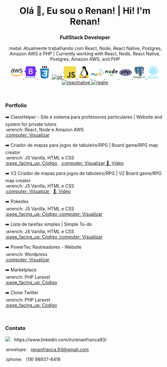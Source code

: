 <h1 align="center">Olá 👋, Eu sou o Renan! | Hi! I'm Renan!</h1>
<h3 align="center">FullStack Developer</h3>
<p align="center"> :metal: Atualmente trabalhando com React, Node, React Native, Postgres, Amazon AWS e PHP | Currently working with React, Node, React Native, Postgres, Amazon AWS, and PHP</p>

<!-- <h3 align="left">Linguagens e ferramentas</h3> -->
<p align="center"> <a href="https://aws.amazon.com" target="__blank" rel="noreferrer"> <img src="https://raw.githubusercontent.com/devicons/devicon/master/icons/amazonwebservices/amazonwebservices-original-wordmark.svg" alt="aws" width="40" height="40"/> </a> <a href="https://getbootstrap.com" target="__blank" rel="noreferrer"> <img src="https://raw.githubusercontent.com/devicons/devicon/master/icons/bootstrap/bootstrap-plain-wordmark.svg" alt="bootstrap" width="40" height="40"/> </a> <a href="https://www.w3schools.com/css/" target="__blank" rel="noreferrer"> <img src="https://raw.githubusercontent.com/devicons/devicon/master/icons/css3/css3-original-wordmark.svg" alt="css3" width="40" height="40"/> </a> <a href="https://git-scm.com/" target="__blank" rel="noreferrer"> <img src="https://www.vectorlogo.zone/logos/git-scm/git-scm-icon.svg" alt="git" width="40" height="40"/> </a> <a href="https://developer.mozilla.org/en-US/docs/Web/JavaScript" target="__blank" rel="noreferrer"> <img src="https://raw.githubusercontent.com/devicons/devicon/master/icons/javascript/javascript-original.svg" alt="javascript" width="40" height="40"/> </a> <a href="https://www.linux.org/" target="__blank" rel="noreferrer"> <img src="https://raw.githubusercontent.com/devicons/devicon/master/icons/linux/linux-original.svg" alt="linux" width="40" height="40"/> </a> <a href="https://www.mysql.com/" target="__blank" rel="noreferrer"> <img src="https://raw.githubusercontent.com/devicons/devicon/master/icons/mysql/mysql-original-wordmark.svg" alt="mysql" width="40" height="40"/> </a> <a href="https://nodejs.org" target="__blank" rel="noreferrer"> <img src="https://raw.githubusercontent.com/devicons/devicon/master/icons/nodejs/nodejs-original-wordmark.svg" alt="nodejs" width="40" height="40"/> </a> <a href="https://www.php.net" target="__blank" rel="noreferrer"> <img src="https://raw.githubusercontent.com/devicons/devicon/master/icons/php/php-original.svg" alt="php" width="40" height="40"/> </a> <a href="https://www.postgresql.org" target="__blank" rel="noreferrer"> <img src="https://raw.githubusercontent.com/devicons/devicon/master/icons/postgresql/postgresql-original-wordmark.svg" alt="postgresql" width="40" height="40"/> </a> <a href="https://reactjs.org/" target="__blank" rel="noreferrer"> <img src="https://raw.githubusercontent.com/devicons/devicon/master/icons/react/react-original-wordmark.svg" alt="react" width="40" height="40"/> </a> <a href="https://reactnative.dev/" target="__blank" rel="noreferrer"> <img src="https://reactnative.dev/img/header_logo.svg" alt="reactnative" width="40" height="40"/> </a> <a href="https://realm.io/" target="__blank" rel="noreferrer"> <img src="https://raw.githubusercontent.com/bestofjs/bestofjs-webui/8665e8c267a0215f3159df28b33c365198101df5/public/logos/realm.svg" alt="realm" width="40" height="40"/> </a> </p>

</br>


<h3 align="left">Portfolio</h3>

<p align="left">
  ➡️ ClassHelper - Site e sistema para professores particulares | Website and system for private tutors
  </br>:wrench: React, Node e Amazon AWS
  </br>
  <a href="https://classhelper.com.br/" target="new">
    :computer: Visualizar
  </a>
</p>

<p align="left">
  ➡️ Criador de mapas para jogos de tabuleiro/RPG | Board game/RPG map creator
  </br>:wrench: JS Vanilla, HTML e CSS
  </br>
  <a href="https://github.com/renanfranca93/criadordemapas" target="_blank">
    :page_facing_up: Código
  </a> &nbsp;
  <a href="https://renanfranca93.github.io/criadordemapas" target="_blank">
    :computer: Visualizar
  </a>
  <a href="https://youtu.be/OsPyMKImBco?si=_Ur7E_Xy2W1MyLZn&t=34" target="_new">
    🎥: Vídeo
  </a>
</p>

<p align="left">
  ➡️ V2 Criador de mapas para jogos de tabuleiro/RPG | V2 Board game/RPG map creator
  </br>:wrench: JS Vanilla, HTML e CSS
  </br>
  <a href="https://haodeapps.net/demo-combatetatico" target="_blank">
    :computer: Visualizar
  </a> &nbsp;
    <a href="https://youtu.be/OsPyMKImBco?si=_Ur7E_Xy2W1MyLZn&t=122" target="_blank">
    🎥: Vídeo
  </a>
</p>



<p align="left">
  ➡️ Pokedex
  </br>:wrench: JS Vanilla, HTML e CSS
  </br>
  <a href="https://github.com/renanfranca93/pokewiki" target="_blank">
    :page_facing_up: Código
  </a>
  <a href="https://renanfranca93.github.io/pokewiki" target="_blank">
    :computer: Visualizar
  </a>
</p>



<p align="left">
  ➡️ Lista de tarefas simples | Simple To-do
  </br>:wrench: JS Vanilla, HTML e CSS
  </br>
  <a href="https://github.com/renanfranca93/lista-tarefas-javascript" target="_blank">
    :page_facing_up: Código
  </a>
  <a href="https://renanfranca93.github.io/lista-tarefas-javascript" target="_blank">
    :computer: Visualizar
  </a>
</p>


<p align="left">
  ➡️ PowerTec Rastreadores - Website
  </br>:wrench: Wordpress
  </br>
  <a href="https://powertecrastreadores.com.br/" target="_blank">
    :computer: Visualizar
  </a>
</p>


<p align="left">
  ➡️ Marketplace
  </br>:wrench: PHP Laravel
  </br>
  <a href="https://github.com/renanfranca93/marketplace_curso" target="_blank">
    :page_facing_up: Código
  </a>
</p>


<p align="left">
  ➡️ Clone Twitter
  </br>:wrench: PHP Laravel
  </br>
  <a href="https://github.com/renanfranca93/twitter_clone" target="_blank">
    :page_facing_up: Código
  </a>
</p>



</br>




<h3 align="left">Contato</h3>
<p><img width="15px" style="display:inline" src="https://raw.githubusercontent.com/rahuldkjain/github-profile-readme-generator/master/src/images/icons/Social/linked-in-alt.svg">&nbsp;&nbsp;&nbsp;https://www.linkedin.com/in/renanfranca93/</p>

<p>:envelope:&nbsp;&nbsp;&nbsp;<a href="mailto:renanfranca.93@gmail.com">renanfranca.93@gmail.com</a> </p>

<p>:iphone:&nbsp;&nbsp;&nbsp;(19) 98937-6418 </p>


